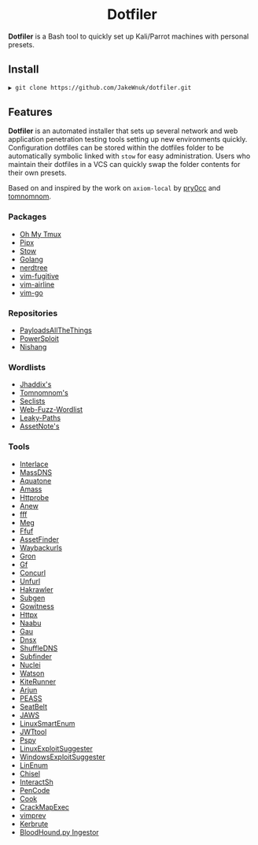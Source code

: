 <h1 align="center">
Dotfiler
</h1>

**Dotfiler** is a Bash tool to quickly set up Kali/Parrot machines with personal presets.

## Install
```bash
▶ git clone https://github.com/JakeWnuk/dotfiler.git
```

## Features
**Dotfiler** is an automated installer that sets up several network and web application penetration testing tools setting up new environments quickly. Configuration dotfiles can be stored within the dotfiles folder to be automatically symbolic linked with `stow` for easy administration. Users who maintain their dotfiles in a VCS can quickly swap the folder contents for their own presets.

Based on and inspired by the work on `axiom-local` by [pry0cc](https://github.com/pry0cc) and [tomnomnom](https://github.com/tomnomnom/dotfiles).

### Packages
- [Oh My Tmux](https://github.com/gpakosz/.tmux)
- [Pipx](https://github.com/pipxproject/pipx)
- [Stow](https://www.gnu.org/software/stow/)
- [Golang](https://golang.org/)
- [nerdtree](https://github.com/preservim/nerdtree)
- [vim-fugitive](https://github.com/tpope/vim-fugitive)
- [vim-airline](https://github.com/vim-airline/vim-airline)
- [vim-go](https://github.com/fatih/vim-go)

### Repositories
- [PayloadsAllTheThings](https://github.com/swisskyrepo/PayloadsAllTheThings)
- [PowerSploit](https://github.com/PowerShellMafia/PowerSploit)
- [Nishang](https://github.com/samratashok/nishang)

### Wordlists
- [Jhaddix's](https://gist.github.com/jhaddix/f64c97d0863a78454e44c2f7119c2a6a)
- [Tomnomnom's](https://gist.github.com/tomnomnom/57af04c3422aac8c6f04451a4c1daa51)
- [Seclists](https://github.com/danielmiessler/SecLists.git)
- [Web-Fuzz-Wordlist](https://github.com/kaimi-io/web-fuzz-wordlists)
- [Leaky-Paths](https://github.com/ayoubfathi/leaky-paths)
- [AssetNote's](https://wordlists.assetnote.io/)

### Tools
- [Interlace](https://github.com/codingo/Interlace)
- [MassDNS](https://github.com/blechschmidt/massdns)
- [Aquatone](https://github.com/michenriksen/aquatone)
- [Amass](https://github.com/OWASP/Amass)
- [Httprobe](https://github.com/tomnomnom/httprobe)
- [Anew](https://github.com/tomnomnom/anew)
- [fff](https://github.com/tomnomnom/fff)
- [Meg](https://github.com/tomnomnom/meg)
- [Ffuf](https://github.com/ffuf/ffuf)
- [AssetFinder](https://github.com/tomnomnom/assetfinder)
- [Waybackurls](https://github.com/tomnomnom/waybackurls)
- [Gron](https://github.com/tomnomnom/gron)
- [Gf](https://github.com/tomnomnom/gf)
- [Concurl](https://github.com/tomnomnom/hacks/concurl)
- [Unfurl](https://github.com/tomnomnom/unfurl)
- [Hakrawler](https://github.com/hakluke/hakrawler)
- [Subgen](https://github.com/pry0cc/subgen)
- [Gowitness](https://github.com/sensepost/gowitness)
- [Httpx](https://github.com/projectdiscovery/httpx)
- [Naabu](https://github.com/projectdiscovery/naabu)
- [Gau](https://github.com/lc/gau)
- [Dnsx](https://github.com/projectdiscovery/dnsx/cmd/dnsx)
- [ShuffleDNS](https://github.com/projectdiscovery/shuffledns)
- [Subfinder](https://github.com/projectdiscovery/subfinder)
- [Nuclei](https://github.com/projectdiscovery/nuclei)
- [Watson](https://github.com/rasta-mouse/watson)
- [KiteRunner](https://github.com/assetnote/kiterunner)
- [Arjun](https://github.com/s0md3v/Arjun)
- [PEASS](https://github.com/carlospolop/privilege-escalation-awesome-scripts-suite)
- [SeatBelt](https://github.com/GhostPack/Seatbelt)
- [JAWS](https://github.com/411Hall/JAWS)
- [LinuxSmartEnum](https://github.com/diego-treitos/linux-smart-enumeration)
- [JWTtool](https://github.com/ticarpi/jwt_tool)
- [Pspy](https://github.com/DominicBreuker/pspy)
- [LinuxExploitSuggester](https://github.com/mzet-/linux-exploit-suggester)
- [WindowsExploitSuggester](https://github.com/AonCyberLabs/Windows-Exploit-Suggester)
- [LinEnum](https://github.com/rebootuser/LinEnum)
- [Chisel](https://github.com/jpillora/chisel)
- [InteractSh](https://github.com/projectdiscovery/interactsh/cmd/interactsh-client)
- [PenCode](https://github.com/ffuf/pencode/cmd/pencode)
- [Cook](https://github.com/giteshnxtlvl/cook)
- [CrackMapExec](https://github.com/byt3bl33d3r/CrackMapExec)
- [vimprev](https://github.com/tomnomnom)
- [Kerbrute](https://github.com/ropnop/kerbrute)
- [BloodHound.py Ingestor](https://github.com/fox-it/BloodHound.py)

